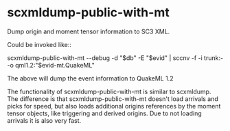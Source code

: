 scxmldump-public-with-mt
========================

Dump origin and moment tensor information to SC3 XML.

Could be invoked like::

  scxmldump-public-with-mt --debug -d "$db" -E "$evid" |
  sccnv -f -i trunk:- -o qml1.2:"$evid-mt.QuakeML"

The above will dump the event information to QuakeML 1.2

The functionality of scxmldump-public-with-mt is similar to
scxmldump. The difference is that scxmldump-public-with-mt doesn't
load arrivals and picks for speed, but also loads additional origins
references by the moment tensor objects, like triggering and derived
origins. Due to not loading arrivals it is also very fast.
